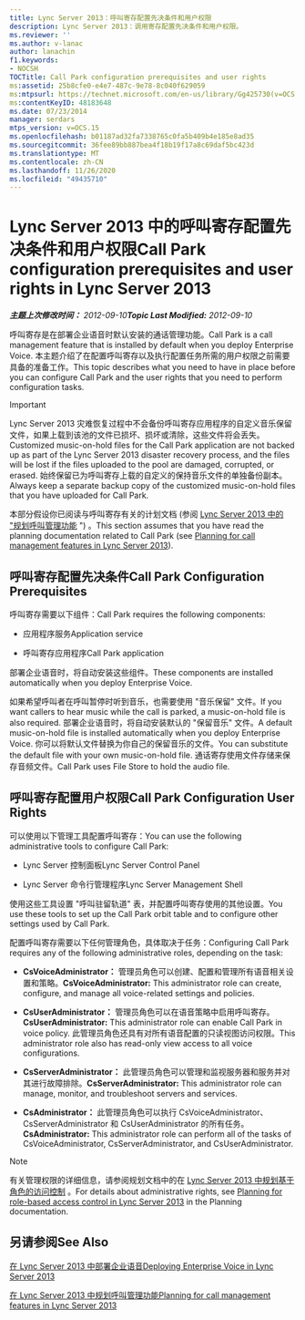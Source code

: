 ```yaml
---
title: Lync Server 2013：呼叫寄存配置先决条件和用户权限
description: Lync Server 2013：调用寄存配置先决条件和用户权限。
ms.reviewer: ''
ms.author: v-lanac
author: lanachin
f1.keywords:
- NOCSH
TOCTitle: Call Park configuration prerequisites and user rights
ms:assetid: 25b8cfe0-e4e7-487c-9e78-8c040f629059
ms:mtpsurl: https://technet.microsoft.com/en-us/library/Gg425730(v=OCS.15)
ms:contentKeyID: 48183648
ms.date: 07/23/2014
manager: serdars
mtps_version: v=OCS.15
ms.openlocfilehash: b01187ad32fa7338765c0fa5b409b4e185e8ad35
ms.sourcegitcommit: 36fee89bb887bea4f18b19f17a8c69daf5bc423d
ms.translationtype: MT
ms.contentlocale: zh-CN
ms.lasthandoff: 11/26/2020
ms.locfileid: "49435710"
---
```

# <a name="call-park-configuration-prerequisites-and-user-rights-in-lync-server-2013"></a><span data-ttu-id="5b4e0-103">Lync Server 2013 中的呼叫寄存配置先决条件和用户权限</span><span class="sxs-lookup"><span data-stu-id="5b4e0-103">Call Park configuration prerequisites and user rights in Lync Server 2013</span></span>

<div data-xmlns="http://www.w3.org/1999/xhtml">

<div class="topic" data-xmlns="http://www.w3.org/1999/xhtml" data-msxsl="urn:schemas-microsoft-com:xslt" data-cs="https://msdn.microsoft.com/">

<div data-asp="https://msdn2.microsoft.com/asp">



</div>

<div id="mainSection">

<div id="mainBody"><span data-ttu-id="5b4e0-104">

<span> </span></span><span class="sxs-lookup"><span data-stu-id="5b4e0-104">

<span> </span></span></span>

<span data-ttu-id="5b4e0-105">_**主题上次修改时间：** 2012-09-10_</span><span class="sxs-lookup"><span data-stu-id="5b4e0-105">_**Topic Last Modified:** 2012-09-10_</span></span>

<span data-ttu-id="5b4e0-106">呼叫寄存是在部署企业语音时默认安装的通话管理功能。</span><span class="sxs-lookup"><span data-stu-id="5b4e0-106">Call Park is a call management feature that is installed by default when you deploy Enterprise Voice.</span></span> <span data-ttu-id="5b4e0-107">本主题介绍了在配置呼叫寄存以及执行配置任务所需的用户权限之前需要具备的准备工作。</span><span class="sxs-lookup"><span data-stu-id="5b4e0-107">This topic describes what you need to have in place before you can configure Call Park and the user rights that you need to perform configuration tasks.</span></span>

<div>


> [!IMPORTANT]  
> <span data-ttu-id="5b4e0-108">Lync Server 2013 灾难恢复过程中不会备份呼叫寄存应用程序的自定义音乐保留文件，如果上载到该池的文件已损坏、损坏或清除，这些文件将会丢失。</span><span class="sxs-lookup"><span data-stu-id="5b4e0-108">Customized music-on-hold files for the Call Park application are not backed up as part of the Lync Server 2013 disaster recovery process, and the files will be lost if the files uploaded to the pool are damaged, corrupted, or erased.</span></span> <span data-ttu-id="5b4e0-109">始终保留已为呼叫寄存上载的自定义的保持音乐文件的单独备份副本。</span><span class="sxs-lookup"><span data-stu-id="5b4e0-109">Always keep a separate backup copy of the customized music-on-hold files that you have uploaded for Call Park.</span></span>



</div>

<span data-ttu-id="5b4e0-110">本部分假设你已阅读与呼叫寄存有关的计划文档 (参阅 [Lync Server 2013 中的 "规划呼叫管理功能](lync-server-2013-planning-for-call-management-features.md) ") 。</span><span class="sxs-lookup"><span data-stu-id="5b4e0-110">This section assumes that you have read the planning documentation related to Call Park (see [Planning for call management features in Lync Server 2013](lync-server-2013-planning-for-call-management-features.md)).</span></span>

<div>

## <a name="call-park-configuration-prerequisites"></a><span data-ttu-id="5b4e0-111">呼叫寄存配置先决条件</span><span class="sxs-lookup"><span data-stu-id="5b4e0-111">Call Park Configuration Prerequisites</span></span>

<span data-ttu-id="5b4e0-112">呼叫寄存需要以下组件：</span><span class="sxs-lookup"><span data-stu-id="5b4e0-112">Call Park requires the following components:</span></span>

  - <span data-ttu-id="5b4e0-113">应用程序服务</span><span class="sxs-lookup"><span data-stu-id="5b4e0-113">Application service</span></span>

  - <span data-ttu-id="5b4e0-114">呼叫寄存应用程序</span><span class="sxs-lookup"><span data-stu-id="5b4e0-114">Call Park application</span></span>

<span data-ttu-id="5b4e0-115">部署企业语音时，将自动安装这些组件。</span><span class="sxs-lookup"><span data-stu-id="5b4e0-115">These components are installed automatically when you deploy Enterprise Voice.</span></span>

<span data-ttu-id="5b4e0-116">如果希望呼叫者在呼叫暂停时听到音乐，也需要使用 "音乐保留" 文件。</span><span class="sxs-lookup"><span data-stu-id="5b4e0-116">If you want callers to hear music while the call is parked, a music-on-hold file is also required.</span></span> <span data-ttu-id="5b4e0-117">部署企业语音时，将自动安装默认的 "保留音乐" 文件。</span><span class="sxs-lookup"><span data-stu-id="5b4e0-117">A default music-on-hold file is installed automatically when you deploy Enterprise Voice.</span></span> <span data-ttu-id="5b4e0-118">你可以将默认文件替换为你自己的保留音乐的文件。</span><span class="sxs-lookup"><span data-stu-id="5b4e0-118">You can substitute the default file with your own music-on-hold file.</span></span> <span data-ttu-id="5b4e0-119">通话寄存使用文件存储来保存音频文件。</span><span class="sxs-lookup"><span data-stu-id="5b4e0-119">Call Park uses File Store to hold the audio file.</span></span>

</div>

<div>

## <a name="call-park-configuration-user-rights"></a><span data-ttu-id="5b4e0-120">呼叫寄存配置用户权限</span><span class="sxs-lookup"><span data-stu-id="5b4e0-120">Call Park Configuration User Rights</span></span>

<span data-ttu-id="5b4e0-121">可以使用以下管理工具配置呼叫寄存：</span><span class="sxs-lookup"><span data-stu-id="5b4e0-121">You can use the following administrative tools to configure Call Park:</span></span>

  - <span data-ttu-id="5b4e0-122">Lync Server 控制面板</span><span class="sxs-lookup"><span data-stu-id="5b4e0-122">Lync Server Control Panel</span></span>

  - <span data-ttu-id="5b4e0-123">Lync Server 命令行管理程序</span><span class="sxs-lookup"><span data-stu-id="5b4e0-123">Lync Server Management Shell</span></span>

<span data-ttu-id="5b4e0-124">使用这些工具设置 "呼叫驻留轨道" 表，并配置呼叫寄存使用的其他设置。</span><span class="sxs-lookup"><span data-stu-id="5b4e0-124">You use these tools to set up the Call Park orbit table and to configure other settings used by Call Park.</span></span>

<span data-ttu-id="5b4e0-125">配置呼叫寄存需要以下任何管理角色，具体取决于任务：</span><span class="sxs-lookup"><span data-stu-id="5b4e0-125">Configuring Call Park requires any of the following administrative roles, depending on the task:</span></span>

  - <span data-ttu-id="5b4e0-126">**CsVoiceAdministrator：** 管理员角色可以创建、配置和管理所有语音相关设置和策略。</span><span class="sxs-lookup"><span data-stu-id="5b4e0-126">**CsVoiceAdministrator:** This administrator role can create, configure, and manage all voice-related settings and policies.</span></span>

  - <span data-ttu-id="5b4e0-127">**CsUserAdministrator：** 管理员角色可以在语音策略中启用呼叫寄存。</span><span class="sxs-lookup"><span data-stu-id="5b4e0-127">**CsUserAdministrator:** This administrator role can enable Call Park in voice policy.</span></span> <span data-ttu-id="5b4e0-128">此管理员角色还具有对所有语音配置的只读视图访问权限。</span><span class="sxs-lookup"><span data-stu-id="5b4e0-128">This administrator role also has read-only view access to all voice configurations.</span></span>

  - <span data-ttu-id="5b4e0-129">**CsServerAdministrator：** 此管理员角色可以管理和监视服务器和服务并对其进行故障排除。</span><span class="sxs-lookup"><span data-stu-id="5b4e0-129">**CsServerAdministrator:** This administrator role can manage, monitor, and troubleshoot servers and services.</span></span>

  - <span data-ttu-id="5b4e0-130">**CsAdministrator：** 此管理员角色可以执行 CsVoiceAdministrator、CsServerAdministrator 和 CsUserAdministrator 的所有任务。</span><span class="sxs-lookup"><span data-stu-id="5b4e0-130">**CsAdministrator:** This administrator role can perform all of the tasks of CsVoiceAdministrator, CsServerAdministrator, and CsUserAdministrator.</span></span>

<div>


> [!NOTE]  
> <span data-ttu-id="5b4e0-131">有关管理权限的详细信息，请参阅规划文档中的在 <A href="lync-server-2013-planning-for-role-based-access-control.md">Lync Server 2013 中规划基于角色的访问控制</A> 。</span><span class="sxs-lookup"><span data-stu-id="5b4e0-131">For details about administrative rights, see <A href="lync-server-2013-planning-for-role-based-access-control.md">Planning for role-based access control in Lync Server 2013</A> in the Planning documentation.</span></span>



</div>

</div>

<div>

## <a name="see-also"></a><span data-ttu-id="5b4e0-132">另请参阅</span><span class="sxs-lookup"><span data-stu-id="5b4e0-132">See Also</span></span>


[<span data-ttu-id="5b4e0-133">在 Lync Server 2013 中部署企业语音</span><span class="sxs-lookup"><span data-stu-id="5b4e0-133">Deploying Enterprise Voice in Lync Server 2013</span></span>](lync-server-2013-deploying-enterprise-voice.md)  


[<span data-ttu-id="5b4e0-134">在 Lync Server 2013 中规划呼叫管理功能</span><span class="sxs-lookup"><span data-stu-id="5b4e0-134">Planning for call management features in Lync Server 2013</span></span>](lync-server-2013-planning-for-call-management-features.md)  
  

<span data-ttu-id="5b4e0-135"></div>

</div>

<span> </span>

</div>

</div>

</span><span class="sxs-lookup"><span data-stu-id="5b4e0-135"></div>

</div>

<span> </span>

</div>

</div>

</span></span></div>

